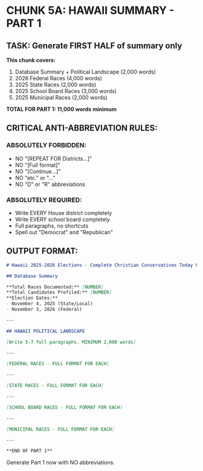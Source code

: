 # CHUNK 5A: HAWAII SUMMARY - PART 1

## TASK: Generate FIRST HALF of summary only

**This chunk covers:**
1. Database Summary + Political Landscape (2,000 words)
2. 2026 Federal Races (4,000 words)
3. 2025 State Races (2,000 words)
4. 2025 School Board Races (3,000 words)
5. 2025 Municipal Races (2,000 words)

**TOTAL FOR PART 1: 11,000 words minimum**

## CRITICAL ANTI-ABBREVIATION RULES:

### ABSOLUTELY FORBIDDEN:
- NO "[REPEAT FOR Districts...]"
- NO "[Full format]"
- NO "[Continue...]"
- NO "etc." or "..."
- NO "D" or "R" abbreviations

### ABSOLUTELY REQUIRED:
- Write EVERY House district completely
- Write EVERY school board completely
- Full paragraphs, no shortcuts
- Spell out "Democrat" and "Republican"

## OUTPUT FORMAT:

```markdown
# Hawaii 2025-2026 Elections - Complete Christian Conservatives Today Guide

## Database Summary

**Total Races Documented:** [NUMBER]
**Total Candidates Profiled:** [NUMBER]
**Election Dates:**
- November 4, 2025 (State/Local)
- November 3, 2026 (Federal)

---

## HAWAII POLITICAL LANDSCAPE

[Write 5-7 full paragraphs. MINIMUM 2,000 words]

---

[FEDERAL RACES - FULL FORMAT FOR EACH]

---

[STATE RACES - FULL FORMAT FOR EACH]

---

[SCHOOL BOARD RACES - FULL FORMAT FOR EACH]

---

[MUNICIPAL RACES - FULL FORMAT FOR EACH]

---

**END OF PART 1**
```

Generate Part 1 now with NO abbreviations.
